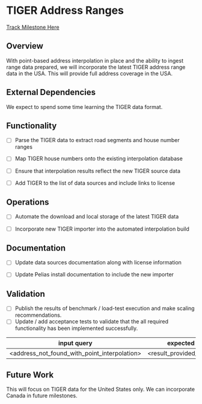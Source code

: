 # TIGER Address Ranges

[Track Milestone Here](https://github.com/issues?utf8=%E2%9C%93&q=is%3Aopen+user%3Apelias+milestone%3A%22Get+em+TIGER%22+)


## Overview

With point-based address interpolation in place and the ability to ingest range data prepared, we will
incorporate the latest TIGER address range data in the USA. This will provide full address coverage in the USA. 

## External Dependencies

We expect to spend some time learning the TIGER data format.

## Functionality

- [ ] Parse the TIGER data to extract road segments and house number ranges
- [ ] Map TIGER house numbers onto the existing interpolation database
- [ ] Ensure that interpolation results reflect the new TIGER source data
- [ ] Add TIGER to the list of data sources and include links to license


## Operations

- [ ] Automate the download and local storage of the latest TIGER data 
- [ ] Incorporate new TIGER importer into the automated interpolation build


## Documentation

- [ ] Update data sources documentation along with license information
- [ ] Update Pelias install documentation to include the new importer


## Validation

- [ ] Publish the results of benchmark / load-test execution and make scaling recommendations.
- [ ] Update / add acceptance tests to validate that the all required functionality has been implemented successfully.

|input query|expected result|
|---|---|
| <address_not_found_with_point_interpolation> | <result_provided_using_tiger> |


## Future Work

This will focus on TIGER data for the United States only. We can incorporate Canada in future milestones. 

